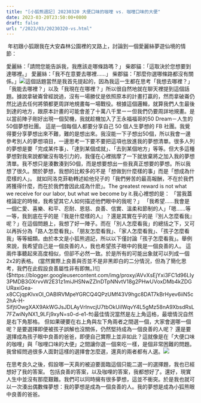 ```yaml
---
title: "[小狐熊週記] 20230320 大便口味的咖哩 vs. 咖哩口味的大便"
date: 2023-03-20T23:50:00+0800
draft: false
url: "/2023/03/20230320-vs.html"
---
```


 年初跟小狐跟我在大安森林公園裡的叉路上，討論到一個愛麗絲夢遊仙境的情節：

愛麗絲：「請問您能告訴我，我應該走哪條路嗎？」
柴郡貓：「這取決於您想要到達哪裡。」
愛麗絲：「我不在意要去哪裡……」
柴郡貓：「那麼你選哪條路都沒有關係。」![]($https://blogger.googleusercontent.com/img/proxy/AVvXsEhdApMYxlWSV1CoCPLKMsj2wr1hb1H10SIFySqhXBBXhrEgiNdyJ9tGv1RGtQV8Mg0oWfod6k9UUmufjLdrXklNwqN0iGjMv0nnAvByABZkJ6zsCmhmA0vDA9L7mCWTtOuJVqJaPQnqBSUVM4uPbMInqDE6_qdDz9khQgsjI7HAVNM0Tbf3wJqi-jk1cbr6cVJvInxFpTIBxRFmRj2uhWIdELELrFj7bjPe=s0-d-e1-ft)這個話題當然是我首先提起的，因為我這一生都在思考「我想去哪裡？」「我能去哪裡？」以及「我現在在哪裡？」所以很自然地就在聊天裡提到這個話題。據說拿破崙曾經說過，沒有一場勝仗是依照原本的計畫打贏的，然而拿破崙仍然比過去任何將領都更周詳地規畫每一場戰役。根據這個邏輯，就算我們人生最後到達的地方，跟原本計畫的可能會差了十萬八千里ーー但我們仍要周詳地規畫。是以當前陣子剛好出現一個契機，我就趁機加入了王永福福哥的50 Dream－人生的50個夢想社團。 這是一個每個人都要分享自己 50 個人生夢想的 FB 社團。我覺得要分享夢想出來不難，難的是想出來。我沒能一下子想出50個，所以我會一邊參考別人的夢想項目，一邊思考一下要不要把這項也放進我的夢想清單。很多人列的夢想是要「完成某件事」、「達到某個成就」、「去到某個地方」等等。但大多這種夢想對我來說都蠻沒有吸引力的，我僅在心裡揣摩了一下就放棄將之加入我的夢想清單。我不想只是湊數湊到50個，而是想要想出一些我真正想要的夢想。所以我想了很久。關於夢想，我想的比較多的不是「想做到什麼樣的事」而是「想成為什麼樣的人」。 就如同洛克菲勒轉述給他兒子的「我們勞苦的最高報酬，不在於我們將獲得什麼，而在於我們會因此成為什麽」。The greatest reward is not what we receive for our labor, but what we become by it.我心裡想的是：
「當我蓋棺論定的時候，我希望其它人如何描述他們眼中的我呢？」
「我希望……我會是一個仁愛、喜樂、和平、忍耐、恩慈、良善、信實、溫柔和節制的人」「嗯……等一等，我到底在乎的是『我是什麼樣的人』？還是其實在乎的是『別人怎麼看我』呢？」在這個問題上，我想了好一陣子。而在「別人怎麼看我」的總括之下，又可以再拆分為「路人怎麼看我」、「朋友怎麼看我」、「家人怎麼看我」、「孩子怎麼看我」等等細類。由於本文是小狐熊週記，所以以下僅討論「孩子怎麼看我」。舉例來說，我希望自己是一個良善的人，我也希望孩子眼中的我是一個良善的人。
這兩件事聽起來高度相似，但卻不必然一致。於是所有的可能出象就可以列成一個2x2的表格。
(當然實際上良善與否並不是非黑即白的二分情況，但為了簡化思考，我們在此假設良善屬性非有即無。)![]($https://blogger.googleusercontent.com/img/proxy/AVvXsEjYxi3FC1d96LIy3PMDB3GXrvvW2E31z1miJHSNwZZlnDTpNNvtV18g2PHwUVoxDMb4kZDGURaxiGea-x8CCjqpKlvxOl_OABIRVMpeYGRCQ4QPzUMf43V9hgc8DAT7kBrHyev6iiN5c2hA-H-SifjtiOwgXAX9AkWGJsJDLAyVrInvcjU7tbOkUilWqvY4L5gMz58nA9XbsdRsL7FZwiNyNX1_9LFj9xyN=s0-d-e1-ft)最佳情況當然是左上角這格，最壞情況自然是右下角那格。
但如果硬要在右上角與左下角兩者之間選一個，大家會選哪一個呢？是要選擇即便被孩子誤解也沒關係，仍然堅持成為一個良善的人呢？
還是要選擇成為孩子眼中良善的爸爸，即便自己實際上並非如此？這就像是在「大便口味的咖哩」與「咖哩口味的大便」之間讓你選一個來吃一樣，是個非常困難的問題。 我曾經問過很多人面對這樣的選擇會怎麼選，還真的兩者都有人選。![]($https://blogger.googleusercontent.com/img/b/R29vZ2xl/AVvXsEhlgaN-JYFFkSs-yDbnqrOhKTbHBMKN3hFypcTawMhUvK6BIPnjqGUvgVIPyK_YBNhfGatBBCW3KAhTKhora5lZiAUdM1zg-cQZSiDnG3HRQp9KQPf2iauLVqxUcMk8f_XGtISlACooSkZ1oI0Ta6DslrX8lj55hZSvQgtXhHSlvvlk2HIj69p89l_a/s320/image.png)

在思考良久之後，假設哪一天真的被迫要面臨這個只能二選一的選擇題，我也已經想好了我的答案。 包括良善的答案，以及咖哩的答案，我都想好了。還好，現實人生中並沒有那麼艱難。我們可以同時擁有很多夢想，這並不衝突。於是我也就可以一次湊出偶數條夢想：我的夢想是成為一個良善的人。我的夢想是成為小狐熊眼中良善的爸爸。
